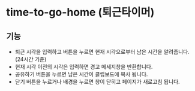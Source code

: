 # time-to-go-home (퇴근타이머)

## 기능
- 퇴근 시각을 입력하고 버튼을 누르면 현재 시각으로부터 남은 시간을 알려줍니다. (24시간 기준)
- 현재 시각 이전의 시각은 입력하면 경고 메세지창을 반환합니다.
- 공유하기 버튼을 누르면 남은 시간이 클립보드에 복사 됩니다.
- 닫기 버튼을 누르거나 배경을 누르면 창이 닫히고 페이지가 새로고침 됩니다.
